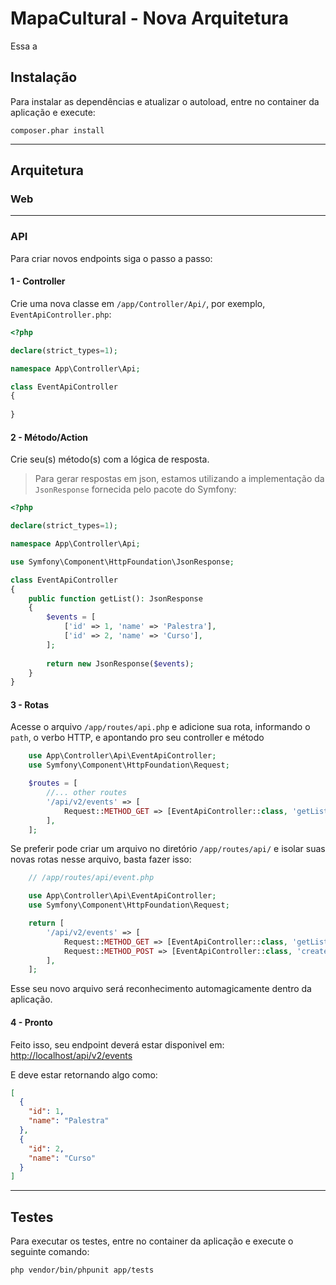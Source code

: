 # MapaCultural - Nova Arquitetura

Essa a

## Instalação

Para instalar as dependências e atualizar o autoload, entre no container da aplicação e execute:
```shell
composer.phar install
```

---

## Arquitetura


### Web


--- 

### API
Para criar novos endpoints siga o passo a passo:

#### 1 - Controller
Crie uma nova classe em `/app/Controller/Api/`, por exemplo, `EventApiController.php`:

```php
<?php

declare(strict_types=1);

namespace App\Controller\Api;

class EventApiController
{
    
}
```

#### 2 - Método/Action
Crie seu(s) método(s) com a lógica de resposta.

> Para gerar respostas em json, estamos utilizando a implementação da `JsonResponse` fornecida pelo pacote do Symfony:

```php
<?php

declare(strict_types=1);

namespace App\Controller\Api;

use Symfony\Component\HttpFoundation\JsonResponse;

class EventApiController
{
    public function getList(): JsonResponse
    {
        $events = [
            ['id' => 1, 'name' => 'Palestra'],
            ['id' => 2, 'name' => 'Curso'],
        ];   
    
        return new JsonResponse($events);
    }
}
```

#### 3 - Rotas

Acesse o arquivo `/app/routes/api.php` e adicione sua rota, informando o `path`, o verbo HTTP, e apontando pro seu controller e método

```php
    use App\Controller\Api\EventApiController;
    use Symfony\Component\HttpFoundation\Request;

    $routes = [
        //... other routes
        '/api/v2/events' => [
            Request::METHOD_GET => [EventApiController::class, 'getList']
        ],
    ];
```

Se preferir pode criar um arquivo no diretório `/app/routes/api/` e isolar suas novas rotas nesse arquivo, basta fazer isso:

```php
    // /app/routes/api/event.php

    use App\Controller\Api\EventApiController;
    use Symfony\Component\HttpFoundation\Request;

    return [
        '/api/v2/events' => [
            Request::METHOD_GET => [EventApiController::class, 'getList']
            Request::METHOD_POST => [EventApiController::class, 'create']
        ],
    ];
```

Esse seu novo arquivo será reconhecimento automagicamente dentro da aplicação.

#### 4 - Pronto

Feito isso, seu endpoint deverá estar disponivel em:
<http://localhost/api/v2/events>

E deve estar retornando algo como:
```json
[
  {
    "id": 1,
    "name": "Palestra"
  },
  {
    "id": 2,
    "name": "Curso"
  }
]
```

---

## Testes
Para executar os testes, entre no container da aplicação e execute o seguinte comando:

```shell
php vendor/bin/phpunit app/tests
```